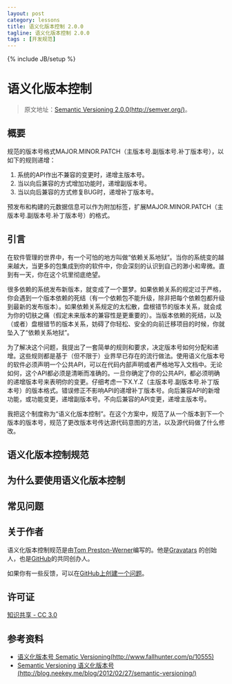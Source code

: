 ```yaml
---
layout: post
category: lessons
title: 语义化版本控制 2.0.0
tagline: 语义化版本控制 2.0.0
tags : [开发规范]
---
```

{% include JB/setup %}

# 语义化版本控制 #

> 原文地址：[Semantic Versioning 2.0.0(http://semver.org/)](http://semver.org/)。

## 概要 ##

规范的版本号格式MAJOR.MINOR.PATCH（主版本号.副版本号.补丁版本号），以如下的规则递增：

1. 系统的API作出不兼容的变更时，递增主版本号。
2. 当以向后兼容的方式增加功能时，递增副版本号。
3. 当以向后兼容的方式修复BUG时，递增补丁版本号。

预发布和构建的元数据信息可以作为附加标签，扩展MAJOR.MINOR.PATCH（主版本号.副版本号.补丁版本号）的格式。

## 引言 ##

在软件管理的世界中，有一个可怕的地方叫做“依赖关系地狱”。当你的系统变的越来越大，当更多的包集成到你的软件中，你会深刻的认识到自己的渺小和卑微。直到有一天，你在这个坑里彻底绝望。

很多依赖的系统发布新版本，就变成了一个噩梦。如果依赖关系的规定过于严格，你会遇到一个版本依赖的死结（有一个依赖包不能升级，除非把每个依赖包都升级到最新的发布版本）。如果依赖关系规定的太松散，盘根错节的版本关系，就会成为你的切肤之痛（假定未来版本的兼容性是更重要的）。当版本依赖的死结，以及（或者）盘根错节的版本关系，妨碍了你轻松、安全的向前迁移项目的时候，你就坠入了“依赖关系地狱”。

为了解决这个问题，我提出了一套简单的规则和要求，决定版本号如何分配和递增。这些规则都是基于（但不限于）业界早已存在的流行做法。使用语义化版本号的软件必须声明一个公共API，可以在代码内部声明或者严格地写入文档中。无论如何，这个API都必须是清晰而准确的。一旦你确定了你的公共API，都必须明确的递增版本号来表明你的变更。仔细考虑一下X.Y.Z（主版本号.副版本号.补丁版本号）的版本格式。错误修正不影响API的递增补丁版本号。向后兼容API的新增功能，或功能变更，递增副版本号。不向后兼容的API变更，递增主版本号。

我把这个制度称为“语义化版本控制”。在这个方案中，规范了从一个版本到下一个版本的版本号，规范了更改版本号传达源代码意图的方法，以及源代码做了什么修改。

## 语义化版本控制规范 ##

## 为什么要使用语义化版本控制 ##

## 常见问题 ##

## 关于作者 ##

语义化版本控制规范是由[Tom Preston-Werner](http://tom.preston-werner.com/)编写的。他是[Gravatars](http://en.gravatar.com/) 的创始人，也是[GitHub](https://github.com/)的共同创办人。

如果你有一些反馈，可以在[GitHub上创建一个问题](https://github.com/mojombo/semver/issues)。

## 许可证 ##

[知识共享 - CC 3.0](http://creativecommons.org/licenses/by/3.0/)

## 参考资料 ##

- [语义化版本号 Sematic Versioning(http://www.fallhunter.com/p/10555)](http://www.fallhunter.com/p/10555)
- [Semantic Versioning 语义化版本号(http://blog.neekey.me/blog/2012/02/27/semantic-versioning/)](http://blog.neekey.me/blog/2012/02/27/semantic-versioning/)